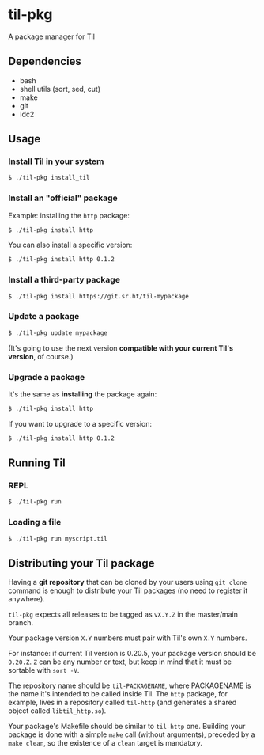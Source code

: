 # til-pkg

A package manager for Til

## Dependencies

* bash
* shell utils (sort, sed, cut)
* make
* git
* ldc2

## Usage

### Install Til in your system

```bash
$ ./til-pkg install_til
```

### Install an "official" package

Example: installing the `http` package:

```bash
$ ./til-pkg install http
```

You can also install a specific version:

```bash
$ ./til-pkg install http 0.1.2
```

### Install a third-party package

```bash
$ ./til-pkg install https://git.sr.ht/til-mypackage
```

### Update a package

```bash
$ ./til-pkg update mypackage
```

(It's going to use the next version **compatible with your current Til's
version**, of course.)

### Upgrade a package

It's the same as **installing** the package again:

```bash
$ ./til-pkg install http
```

If you want to upgrade to a specific version:

```bash
$ ./til-pkg install http 0.1.2
```

## Running Til

### REPL

```bash
$ ./til-pkg run
```

### Loading a file

```bash
$ ./til-pkg run myscript.til
```

## Distributing your Til package

Having a **git repository** that can be cloned by your users using `git
clone` command is enough to distribute your Til packages (no need to
register it anywhere).


`til-pkg` expects all releases to be tagged as `vX.Y.Z` in the master/main
branch.


Your package version `X.Y` numbers must pair with Til's own `X.Y` numbers.

For instance: if current Til version is 0.20.5, your package version
should be `0.20.Z`. `Z` can be any number or text, but keep in mind that
it must be sortable with `sort -V`.


The repository name should be `til-PACKAGENAME`, where PACKAGENAME is the
name it's intended to be called inside Til. The `http` package, for
example, lives in a repository called `til-http` (and generates a shared
object called `libtil_http.so`).


Your package's Makefile should be similar to `til-http` one. Building your
package is done with a simple `make` call (without arguments), preceded by
a `make clean`, so the existence of a `clean` target is mandatory.
